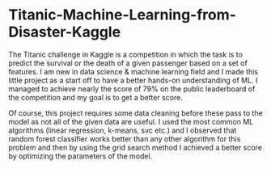 # Titanic-Machine-Learning-from-Disaster-Kaggle
The Titanic challenge in Kaggle is a competition in which the task is to predict the survival or the death of a given passenger based on a set of features. I am new in data science & machine learning field and I made this little project as a start off to have a better hands-on understanding of ML. I managed to achieve nearly the score of 79% on the public leaderboard of the competition and my goal is to get a better score.

  Of course, this project requires some data cleaning before these pass to the model as not all of the given data are useful. I used the most common ML algorithms (linear regression, k-means, svc etc.) and I observed that random forest classifier works better than any other algorithm for this problem and then by using the grid search method I achieved a better score by optimizing the parameters of the model.

